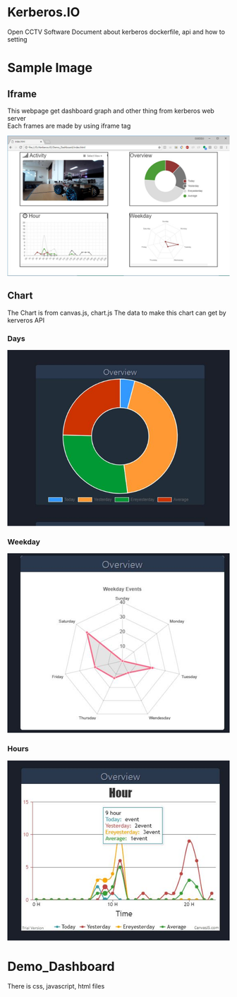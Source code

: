 # Kerberos.IO
Open CCTV Software
Document about kerberos dockerfile, api and how to setting


# Sample Image

## Iframe 

This webpage get dashboard graph and other thing from kerberos web server  
Each frames are made by using iframe tag

![Capture](./SampleImage/Demo_image.jpg)


## Chart

The Chart is from canvas.js, chart.js
The data to make this chart can get by kerveros API

### Days
![Capture](./SampleImage/overview_day.jpg)

### Weekday
![Capture](./SampleImage/overview_weekday.jpg)

### Hours
![Capture](./SampleImage/overview_hour.jpg)

# Demo_Dashboard

There is css, javascript, html files


